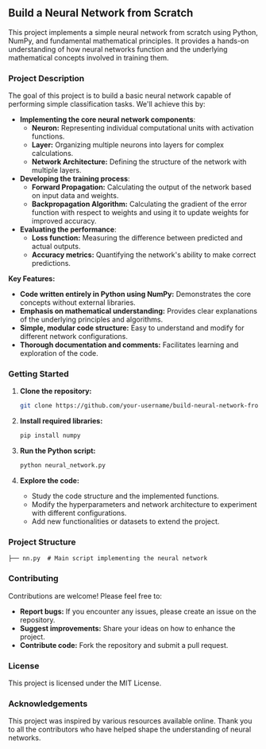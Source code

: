 ## Build a Neural Network from Scratch

This project implements a simple neural network from scratch using Python, NumPy, and fundamental mathematical principles. It provides a hands-on understanding of how neural networks function and the underlying mathematical concepts involved in training them.

### Project Description

The goal of this project is to build a basic neural network capable of performing simple classification tasks. We'll achieve this by:

- **Implementing the core neural network components**: 
    - **Neuron:**  Representing individual computational units with activation functions.
    - **Layer:**  Organizing multiple neurons into layers for complex calculations.
    - **Network Architecture:** Defining the structure of the network with multiple layers.
- **Developing the training process**:
    - **Forward Propagation:** Calculating the output of the network based on input data and weights.
    - **Backpropagation Algorithm:**  Calculating the gradient of the error function with respect to weights and using it to update weights for improved accuracy.
- **Evaluating the performance**:
    - **Loss function:** Measuring the difference between predicted and actual outputs.
    - **Accuracy metrics:** Quantifying the network's ability to make correct predictions.

**Key Features:**

- **Code written entirely in Python using NumPy:**  Demonstrates the core concepts without external libraries.
- **Emphasis on mathematical understanding:**  Provides clear explanations of the underlying principles and algorithms.
- **Simple, modular code structure:**  Easy to understand and modify for different network configurations.
- **Thorough documentation and comments:**  Facilitates learning and exploration of the code.

### Getting Started

1. **Clone the repository:**
   ```bash
   git clone https://github.com/your-username/build-neural-network-from-scratch.git
   ```

2. **Install required libraries:**
   ```bash
   pip install numpy
   ```

3. **Run the Python script:**
   ```bash
   python neural_network.py
   ```

4. **Explore the code:** 
    - Study the code structure and the implemented functions.
    - Modify the hyperparameters and network architecture to experiment with different configurations.
    - Add new functionalities or datasets to extend the project.

### Project Structure

```
├── nn.py  # Main script implementing the neural network
```

### Contributing

Contributions are welcome! Please feel free to:

- **Report bugs:**  If you encounter any issues, please create an issue on the repository.
- **Suggest improvements:**  Share your ideas on how to enhance the project.
- **Contribute code:**  Fork the repository and submit a pull request.

### License

This project is licensed under the MIT License.

### Acknowledgements

This project was inspired by various resources available online. Thank you to all the contributors who have helped shape the understanding of neural networks.
